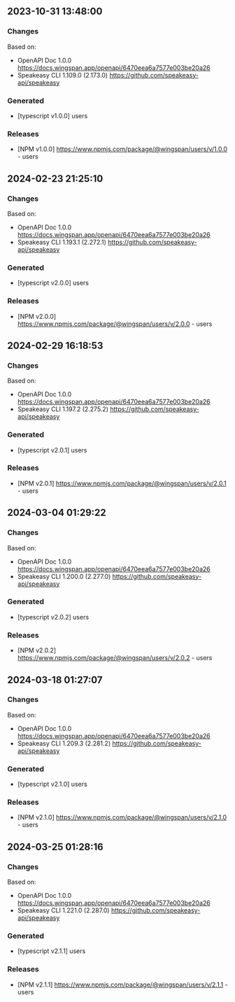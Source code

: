 
## 2023-10-31 13:48:00
### Changes
Based on:
- OpenAPI Doc 1.0.0 https://docs.wingspan.app/openapi/6470eea6a7577e003be20a26
- Speakeasy CLI 1.109.0 (2.173.0) https://github.com/speakeasy-api/speakeasy
### Generated
- [typescript v1.0.0] users
### Releases
- [NPM v1.0.0] https://www.npmjs.com/package/@wingspan/users/v/1.0.0 - users


## 2024-02-23 21:25:10
### Changes
Based on:
- OpenAPI Doc 1.0.0 https://docs.wingspan.app/openapi/6470eea6a7577e003be20a26
- Speakeasy CLI 1.193.1 (2.272.1) https://github.com/speakeasy-api/speakeasy
### Generated
- [typescript v2.0.0] users
### Releases
- [NPM v2.0.0] https://www.npmjs.com/package/@wingspan/users/v/2.0.0 - users

## 2024-02-29 16:18:53
### Changes
Based on:
- OpenAPI Doc 1.0.0 https://docs.wingspan.app/openapi/6470eea6a7577e003be20a26
- Speakeasy CLI 1.197.2 (2.275.2) https://github.com/speakeasy-api/speakeasy
### Generated
- [typescript v2.0.1] users
### Releases
- [NPM v2.0.1] https://www.npmjs.com/package/@wingspan/users/v/2.0.1 - users

## 2024-03-04 01:29:22
### Changes
Based on:
- OpenAPI Doc 1.0.0 https://docs.wingspan.app/openapi/6470eea6a7577e003be20a26
- Speakeasy CLI 1.200.0 (2.277.0) https://github.com/speakeasy-api/speakeasy
### Generated
- [typescript v2.0.2] users
### Releases
- [NPM v2.0.2] https://www.npmjs.com/package/@wingspan/users/v/2.0.2 - users

## 2024-03-18 01:27:07
### Changes
Based on:
- OpenAPI Doc 1.0.0 https://docs.wingspan.app/openapi/6470eea6a7577e003be20a26
- Speakeasy CLI 1.209.3 (2.281.2) https://github.com/speakeasy-api/speakeasy
### Generated
- [typescript v2.1.0] users
### Releases
- [NPM v2.1.0] https://www.npmjs.com/package/@wingspan/users/v/2.1.0 - users

## 2024-03-25 01:28:16
### Changes
Based on:
- OpenAPI Doc 1.0.0 https://docs.wingspan.app/openapi/6470eea6a7577e003be20a26
- Speakeasy CLI 1.221.0 (2.287.0) https://github.com/speakeasy-api/speakeasy
### Generated
- [typescript v2.1.1] users
### Releases
- [NPM v2.1.1] https://www.npmjs.com/package/@wingspan/users/v/2.1.1 - users